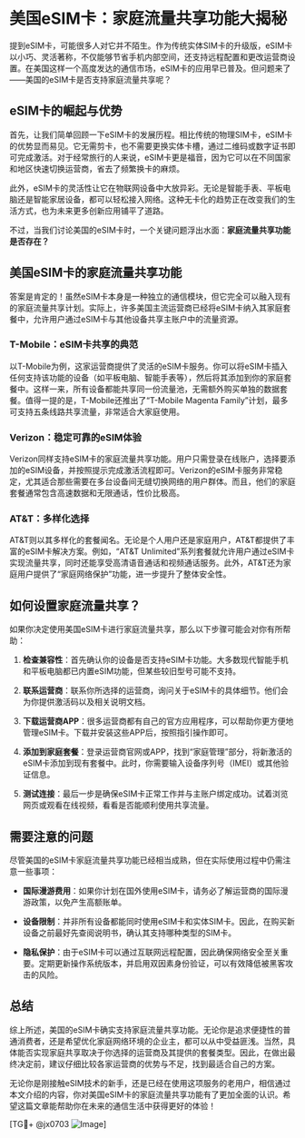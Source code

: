 # 美国eSIM卡：家庭流量共享功能大揭秘

提到eSIM卡，可能很多人对它并不陌生。作为传统实体SIM卡的升级版，eSIM卡以小巧、灵活著称，不仅能够节省手机内部空间，还支持远程配置和更改运营商设置。在美国这样一个高度发达的通信市场，eSIM卡的应用早已普及。但问题来了——美国的eSIM卡是否支持家庭流量共享呢？

## eSIM卡的崛起与优势

首先，让我们简单回顾一下eSIM卡的发展历程。相比传统的物理SIM卡，eSIM卡的优势显而易见。它无需剪卡，也不需要更换实体卡槽，通过二维码或数字证书即可完成激活。对于经常旅行的人来说，eSIM卡更是福音，因为它可以在不同国家和地区快速切换运营商，省去了频繁换卡的麻烦。

此外，eSIM卡的灵活性让它在物联网设备中大放异彩。无论是智能手表、平板电脑还是智能家居设备，都可以轻松接入网络。这种无卡化的趋势正在改变我们的生活方式，也为未来更多创新应用铺平了道路。

不过，当我们讨论美国的eSIM卡时，一个关键问题浮出水面：**家庭流量共享功能是否存在？**

## 美国eSIM卡的家庭流量共享功能

答案是肯定的！虽然eSIM卡本身是一种独立的通信模块，但它完全可以融入现有的家庭流量共享计划。实际上，许多美国主流运营商已经将eSIM卡纳入其家庭套餐中，允许用户通过eSIM卡与其他设备共享主账户中的流量资源。

### T-Mobile：eSIM卡共享的典范

以T-Mobile为例，这家运营商提供了灵活的eSIM卡服务。你可以将eSIM卡插入任何支持该功能的设备（如平板电脑、智能手表等），然后将其添加到你的家庭套餐中。这样一来，所有设备都能共享同一份流量池，无需额外购买单独的数据套餐。值得一提的是，T-Mobile还推出了“T-Mobile Magenta Family”计划，最多可支持五条线路共享流量，非常适合大家庭使用。

### Verizon：稳定可靠的eSIM体验

Verizon同样支持eSIM卡的家庭流量共享功能。用户只需登录在线账户，选择要添加的eSIM设备，并按照提示完成激活流程即可。Verizon的eSIM卡服务非常稳定，尤其适合那些需要在多台设备间无缝切换网络的用户群体。而且，他们的家庭套餐通常包含高速数据和无限通话，性价比极高。

### AT&T：多样化选择

AT&T则以其多样化的套餐闻名。无论是个人用户还是家庭用户，AT&T都提供了丰富的eSIM卡解决方案。例如，“AT&T Unlimited”系列套餐就允许用户通过eSIM卡实现流量共享，同时还能享受高清语音通话和视频通话服务。此外，AT&T还为家庭用户提供了“家庭网络保护”功能，进一步提升了整体安全性。

## 如何设置家庭流量共享？

如果你决定使用美国eSIM卡进行家庭流量共享，那么以下步骤可能会对你有所帮助：

1. **检查兼容性**：首先确认你的设备是否支持eSIM卡功能。大多数现代智能手机和平板电脑都已内置eSIM功能，但某些较旧型号可能不支持。
   
2. **联系运营商**：联系你所选择的运营商，询问关于eSIM卡的具体细节。他们会为你提供激活码以及相关说明文档。

3. **下载运营商APP**：很多运营商都有自己的官方应用程序，可以帮助你更方便地管理eSIM卡。下载并安装这些APP后，按照指引操作即可。

4. **添加到家庭套餐**：登录运营商官网或APP，找到“家庭管理”部分，将新激活的eSIM卡添加到现有套餐中。此时，你需要输入设备序列号（IMEI）或其他验证信息。

5. **测试连接**：最后一步是确保eSIM卡正常工作并与主账户绑定成功。试着浏览网页或观看在线视频，看看是否能顺利使用共享流量。

## 需要注意的问题

尽管美国的eSIM卡家庭流量共享功能已经相当成熟，但在实际使用过程中仍需注意一些事项：

- **国际漫游费用**：如果你计划在国外使用eSIM卡，请务必了解运营商的国际漫游政策，以免产生高额账单。
  
- **设备限制**：并非所有设备都能同时使用eSIM卡和实体SIM卡。因此，在购买新设备之前最好先查阅说明书，确认其支持哪种类型的SIM卡。

- **隐私保护**：由于eSIM卡可以通过互联网远程配置，因此确保网络安全至关重要。定期更新操作系统版本，并启用双因素身份验证，可以有效降低被黑客攻击的风险。

## 总结

综上所述，美国的eSIM卡确实支持家庭流量共享功能。无论你是追求便捷性的普通消费者，还是希望优化家庭网络环境的企业主，都可以从中受益匪浅。当然，具体能否实现家庭共享取决于你选择的运营商及其提供的套餐类型。因此，在做出最终决定前，建议仔细比较各家运营商的优势与不足，找到最适合自己的方案。

无论你是刚接触eSIM技术的新手，还是已经在使用这项服务的老用户，相信通过本文介绍的内容，你对美国eSIM卡的家庭流量共享功能有了更加全面的认识。希望这篇文章能帮助你在未来的通信生活中获得更好的体验！

[TG💪+ @jx0703 ![Image](https://github.com/user-attachments/assets/dbca1d08-cadb-493c-b0ec-ad6f7a83f270)]